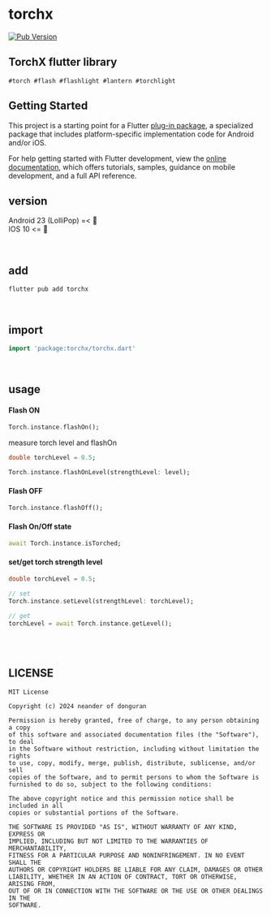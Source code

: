 # torchx
[![Pub Version](https://img.shields.io/pub/v/torchx?color=blue)](https://pub.dev/packages/torchx)
<br/>

## TorchX flutter library
`#torch #flash #flashlight #lantern #torchlight`
<br/>

## Getting Started

This project is a starting point for a Flutter
[plug-in package](https://flutter.dev/developing-packages/),
a specialized package that includes platform-specific implementation code for
Android and/or iOS.

For help getting started with Flutter development, view the
[online documentation](https://flutter.dev/docs), which offers tutorials,
samples, guidance on mobile development, and a full API reference.

## version
Android 23 (LolliPop) =< 🔼 <br />
IOS 10 <= 🔼 <br/>

<br/>

## add
```shell
flutter pub add torchx
```
<br/>

## import
```dart
import 'package:torchx/torchx.dart'
```
<br/>

## usage

#### Flash ON
```dart
Torch.instance.flashOn();
```
measure torch level and flashOn
```dart
double torchLevel = 0.5;

Torch.instance.flashOnLevel(strengthLevel: level);
```
#### Flash OFF
```dart
Torch.instance.flashOff();
```
#### Flash On/Off state
```dart
await Torch.instance.isTorched;
```
#### set/get torch strength level
```dart
double torchLevel = 0.5;

// set
Torch.instance.setLevel(strengthLevel: torchLevel);

// get
torchLevel = await Torch.instance.getLevel();
```
<br/>
<br/>

## LICENSE
```text
MIT License

Copyright (c) 2024 neander of donguran

Permission is hereby granted, free of charge, to any person obtaining a copy
of this software and associated documentation files (the "Software"), to deal
in the Software without restriction, including without limitation the rights
to use, copy, modify, merge, publish, distribute, sublicense, and/or sell
copies of the Software, and to permit persons to whom the Software is
furnished to do so, subject to the following conditions:

The above copyright notice and this permission notice shall be included in all
copies or substantial portions of the Software.

THE SOFTWARE IS PROVIDED "AS IS", WITHOUT WARRANTY OF ANY KIND, EXPRESS OR
IMPLIED, INCLUDING BUT NOT LIMITED TO THE WARRANTIES OF MERCHANTABILITY,
FITNESS FOR A PARTICULAR PURPOSE AND NONINFRINGEMENT. IN NO EVENT SHALL THE
AUTHORS OR COPYRIGHT HOLDERS BE LIABLE FOR ANY CLAIM, DAMAGES OR OTHER
LIABILITY, WHETHER IN AN ACTION OF CONTRACT, TORT OR OTHERWISE, ARISING FROM,
OUT OF OR IN CONNECTION WITH THE SOFTWARE OR THE USE OR OTHER DEALINGS IN THE
SOFTWARE.
```
